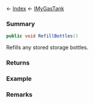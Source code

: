 ← [Index](Api-Index) ← [IMyGasTank](Sandbox.ModAPI.Ingame.IMyGasTank)

### Summary

```csharp
public void RefillBottles()
```

Refills any stored storage bottles.

### Returns

### Example

### Remarks

